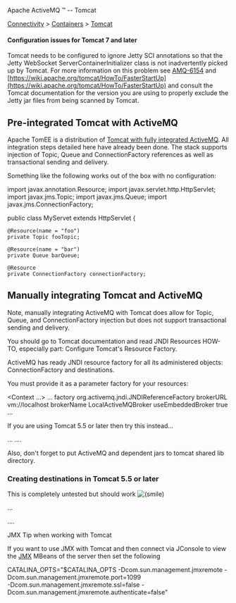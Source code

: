 Apache ActiveMQ ™ -- Tomcat 

[Connectivity](connectivity.html) > [Containers](containers.html) > [Tomcat](tomcat.html)


#### Configuration issues for Tomcat 7 and later

Tomcat needs to be configured to ignore Jetty SCI annotations so that the Jetty WebSocket ServerContainerInitializer class is not inadvertently picked up by Tomcat. For more information on this problem see [AMQ-6154](https://issues.apache.org/jira/browse/AMQ-6154) and [https://wiki.apache.org/tomcat/HowTo/FasterStartUp](https://wiki.apache.org/tomcat/HowTo/FasterStartUp) and consult the Tomcat documentation for the version you are using to properly exclude the Jetty jar files from being scanned by Tomcat.

Pre-integrated Tomcat with ActiveMQ
-----------------------------------

Apache TomEE is a distribution of [Tomcat with fully integrated ActiveMQ](http://tomee.apache.org/tomcat-jms.html). All integration steps detailed here have already been done. The stack supports injection of Topic, Queue and ConnectionFactory references as well as transactional sending and delivery.

Something like the following works out of the box with no configuration:

import javax.annotation.Resource;
import javax.servlet.http.HttpServlet;
import javax.jms.Topic;
import javax.jms.Queue;
import javax.jms.ConnectionFactory;

public class MyServet extends HttpServlet {

    @Resource(name = "foo")
    private Topic fooTopic;

    @Resource(name = "bar")
    private Queue barQueue;

    @Resource
    private ConnectionFactory connectionFactory;

Manually integrating Tomcat and ActiveMQ
----------------------------------------

Note, manually integrating ActiveMQ with Tomcat does allow for Topic, Queue, and ConnectionFactory injection but does not support transactional sending and delivery.

You should go to Tomcat documentation and read JNDI Resources HOW-TO, especially part: Configure Tomcat's Resource Factory.

ActiveMQ has ready JNDI resource factory for all its administered objects: ConnectionFactory and destinations.

You must provide it as a parameter factory for your resources:

<Context ...>
  ...
  <Resource name="jms/ConnectionFactory" auth="Container"
            type="org.apache.activemq.ActiveMQConnectionFactory"/>
  <ResourceParams name="jms/ConnectionFactory">
    <parameter>
      <name>factory</name>
      <value>org.activemq.jndi.JNDIReferenceFactory</value>
    </parameter>
    <parameter>
      <name>brokerURL</name>
      <value>vm://localhost</value>
    </parameter>
    <parameter>
      <name>brokerName</name>
      <value>LocalActiveMQBroker</value>
    </parameter>
    <parameter>
      <name>useEmbeddedBroker</name>
      <value>true</value>
    </parameter>
  </ResourceParams>
  ...
</Context>

If you are using Tomcat 5.5 or later then try this instead...

<Context>
    ...
  <Resource name="jms/ConnectionFactory" auth="Container" type="org.apache.activemq.ActiveMQConnectionFactory" description="JMS Connection Factory"
        factory="org.apache.activemq.jndi.JNDIReferenceFactory" brokerURL="vm://localhost" brokerName="LocalActiveMQBroker"/>
    ....
</Context>

Also, don't forget to put ActiveMQ and dependent jars to tomcat shared lib directory.

### Creating destinations in Tomcat 5.5 or later

This is completely untested but should work ![(smile)](https://cwiki.apache.org/confluence/s/en_GB/5997/6f42626d00e36f53fe51440403446ca61552e2a2.1/_/images/icons/emoticons/smile.png)

<Context>
    ...
  <Resource name="jms/someTopic" auth="Container" type="org.apache.activemq.command.ActiveMQTopic" description="my Topic"
        factory="org.apache.activemq.jndi.JNDIReferenceFactory" physicalName="FOO.BAR"/>

  <Resource name="jms/aQueue" auth="Container" type="org.apache.activemq.command.ActiveMQQueue" description="my Queue"
        factory="org.apache.activemq.jndi.JNDIReferenceFactory" physicalName="FOO.BAR"/>
    ....
</Context>

JMX Tip when working with Tomcat

If you want to use JMX with Tomcat and then connect via JConsole to view the [JMX](jmx.html) MBeans of the server then set the following

CATALINA\_OPTS="$CATALINA\_OPTS -Dcom.sun.management.jmxremote -Dcom.sun.management.jmxremote.port=1099 \
    -Dcom.sun.management.jmxremote.ssl=false -Dcom.sun.management.jmxremote.authenticate=false"

